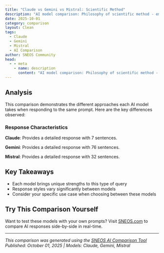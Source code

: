 ```yaml
---
title: "Claude vs Gemini vs Mistral: Scientific Method"
description: "AI model comparison: Philosophy of scientific method - empiricism, falsification, paradigms..."
date: 2025-10-01
category: comparison
layout: Clean
tags:
  - Claude
  - Gemini
  - Mistral
  - AI Comparison
author: SNEOS Community
head:
  - - meta
    - name: description
      content: "AI model comparison: Philosophy of scientific method - empiricism, falsification, paradigms..."
---
```


<ChatComparison
  title="Claude vs Gemini vs Mistral: Scientific Method"
  prompt="Philosophy of scientific method - empiricism, falsification, paradigms"
  :responses='{
    "Claude": "# Philosophy of Scientific Method\n\nThe philosophy of scientific method explores fundamental questions about how science works, what makes knowledge scientific, and how scientific understanding progresses. Three major frameworks have shaped this field:\n\n## Empiricism\n\n**Core Principle**: All genuine knowledge comes from sensory experience and observation.\n\n### Key Features:\n- **Inductive reasoning**: Moving from specific observations to general principles\n- **Emphasis on data collection** and experimentation\n- **Rejection of pure speculation** or reasoning disconnected from experience\n- Foundation laid by philosophers like Francis Bacon, John Locke, and David Hume\n\n### Strengths:\n- Emphasizes rigorous observation and measurement\n- Promotes systematic data collection\n- Grounds knowledge in observable phenomena\n\n### Limitations:\n- **Problem of induction**: Can never definitively prove universal laws from finite observations\n- **Theory-laden observation**: What we observe is influenced by our theoretical frameworks\n- Difficulty explaining the role of creativity and theoretical leaps in science\n\n## Falsificationism (Karl Popper)\n\n**Core Principle**: Scientific theories cannot be proven true, only falsified. Good science makes bold, testable predictions that could potentially be wrong.\n\n### Key Features:\n- **Demarcation criterion**: Distinguishes science from non-science based on falsifiability\n- **Hypothetico-deductive method**: Scientists propose hypotheses and test their consequences\n- **Critical rationalism**: Scientific progress occurs through criticism and error elimination\n- **Asymmetry**: While we can\u0027t verify theories, we can definitively refute them\n\n### Strengths:\n- Addresses the problem of induction\n- Explains scientific progress through theory replacement\n- Emphasizes bold, risky predictions\n- Provides clear criteria for scientific legitimacy\n\n### Limitations:\n- **Duhem-Quine thesis**: Theories are tested as wholes; individual hypotheses can\u0027t be isolated\n- Scientists often work with theories known to have problems\n- Doesn\u0027t capture how scientists actually behave during normal research\n\n## Paradigms (Thomas Kuhn)\n\n**Core Principle**: Science progresses through revolutionary shifts in fundamental worldviews rather than steady accumulation of knowledge.\n\n### Key Concepts:\n\n#### Normal Science\n- Research conducted within established frameworks\n- Problem-solving using accepted methods and assumptions\n- Most scientific work falls into this category\n\n#### Paradigm Shifts\n- Revolutionary changes in fundamental assumptions\n- Examples: Copernican revolution, Darwinian evolution, quantum mechanics\n- Involve incommensurable worldviews\n\n#### Scientific Revolutions\n- Crisis \u2192 Revolution \u2192 New Normal Science\n- Triggered by accumulation of anomalies\n- Result in new ways of seeing the world\n\n### Strengths:\n- Explains periods of stability and dramatic change in science\n- Accounts for the social dimension of scientific communities\n- Shows how scientific \u0022facts\u0022 can be reinterpreted\n\n### Limitations:\n- **Relativism concerns**: If paradigms are incommensurable, how can we judge scientific progress?\n- May overstate the discontinuity between paradigms\n- Doesn\u0027t clearly define what constitutes a paradigm\n\n## Integration and Modern Perspectives\n\n### Common Ground:\n- All recognize the importance of empirical testing\n- Acknowledge that science involves both continuity and change\n- Accept that scientific knowledge is fallible\n\n### Contemporary Developments:\n- **Bayesian approaches**: Using probability theory to understand confirmation\n- **Social epistemology**: Studying how scientific communities produce knowledge\n- **Experimental philosophy**: Testing philosophical intuitions about scientific method\n- **Pragmatic approaches**: Focusing on what works rather than ultimate truth\n\n### Synthesis:\nModern philosophy of science often combines insights from all three approaches:\n- Empirical testing remains crucial (empiricism)\n- Theories must make risky predictions (falsificationism)  \n- Scientific communities and paradigms shape research (Kuhn)\n\nThe ongoing dialogue between these perspectives continues to refine our understanding of how science works and what makes it such a powerful way of understanding the natural world.",
    "Gemini": "Okay, let\u0027s break down the philosophy of the scientific method, focusing on empiricism, falsification, and paradigms. These are core concepts that shape how we understand and conduct scientific inquiry.\n\n**1. Empiricism: The Foundation of Evidence**\n\n*   **Core Idea:** Empiricism holds that knowledge originates primarily from sensory experience.  What we can see, hear, touch, taste, and smell (and by extension, measure through instruments) is the ultimate source of understanding the world.\n\n*   **Key Principles:**\n    *   **Observation is Paramount:**  Scientific theories must be based on and tested against observations of the natural world.\n    *   **Rejection of Innate Ideas (in some forms):**  Empiricists often downplay the role of innate ideas or pure reason without experiential grounding.  We don\u0027t come pre-loaded with knowledge; we learn it through interacting with the world.  (Note:  There are different degrees of empiricism. Some acknowledge a limited role for innate cognitive structures to process experience.)\n    *   **Induction:**  Empiricism is often associated with inductive reasoning: drawing general conclusions from specific observations.  For example, observing many black ravens might lead to the generalization \u0022All ravens are black.\u0022 (though as discussed below, this has its limitations)\n    *   **Objectivity:**  While acknowledging that observation can be influenced, empiricism strives for objectivity in data collection and interpretation.  Minimize bias and personal opinions.\n\n*   **Historical Context:** Prominent empiricists include:\n    *   **John Locke:**  \u0022Tabula Rasa\u0022 (blank slate) - the mind is a blank slate at birth, filled through experience.\n    *   **George Berkeley:**  \u0022Esse est percipi\u0022 (to be is to be perceived) - objects only exist if they are perceived.\n    *   **David Hume:**  Emphasized the limits of inductive reasoning and the problem of causation. He argued that we can only observe constant conjunction of events, not a necessary causal link.\n\n*   **Importance to the Scientific Method:** Empiricism provides the grounding for scientific claims. Experiments are designed to gather empirical data that either supports or refutes a hypothesis.  Without empirical evidence, a theory remains speculative.\n\n**2. Falsification:  A Powerful Test for Theories (Karl Popper)**\n\n*   **Core Idea:** Karl Popper argued that the defining characteristic of a scientific theory is not its ability to be *verified* (proven true), but its ability to be *falsified* (proven false).\n\n*   **Key Principles:**\n    *   **Falsifiability as Demarcation:**  Popper proposed that falsifiability is the criterion that distinguishes scientific claims from non-scientific claims (e.g., metaphysics, pseudoscience).  A scientific theory must be stated in a way that it could, in principle, be proven wrong through observation or experiment.\n    *   **Emphasis on Testing:**  Science progresses by proposing bold conjectures (hypotheses) and then rigorously attempting to refute them.  The more a theory survives attempts at falsification, the more corroborated (but never proven) it becomes.\n    *   **Rejection of Inductivism:** Popper strongly criticized inductivism, arguing that no amount of confirming instances can ever definitively prove a universal statement.  The \u0022problem of induction\u0022 highlights the risk of drawing broad conclusions from limited observations.  One black swan disproves the claim \u0022All swans are white.\u0022\n    *   **Growth of Knowledge Through Error Elimination:**  Science doesn\u0027t aim to find \u0022truth\u0022 in an absolute sense, but rather to progressively eliminate false theories and replace them with better, more robust ones.\n\n*   **Examples:**\n    *   **Scientific:**  The statement \u0022All swans are white\u0022 is falsifiable because observing a black swan would disprove it.\n    *   **Non-Scientific (according to Popper):**  Psychoanalysis (in its original Freudian form) and Marxism were criticized by Popper as being unfalsifiable.  They could always be interpreted to fit any observation, making them immune to empirical testing.  (This is a contentious point, and not all agree with Popper\u0027s assessment of these fields.)\n\n*   **Importance to the Scientific Method:** Falsification provides a critical, rigorous standard for evaluating scientific theories.  It encourages scientists to be skeptical, to design experiments that could potentially disprove their own hypotheses, and to be willing to abandon theories that fail empirical tests.\n\n**3. Paradigms:  The Framework for Scientific Revolutions (Thomas Kuhn)**\n\n*   **Core Idea:** Thomas Kuhn, in his influential book \u0022The Structure of Scientific Revolutions,\u0022 argued that scientific progress is not a smooth, linear accumulation of knowledge, but rather a series of revolutionary shifts in underlying conceptual frameworks (paradigms).\n\n*   **Key Principles:**\n    *   **Paradigms as Worldviews:** A paradigm is a shared set of assumptions, concepts, values, methods, and exemplary achievements that defines a scientific discipline at a particular time.  It\u0027s a \u0022worldview\u0022 that shapes how scientists perceive, interpret, and investigate phenomena.\n    *   **Normal Science:**  Most of the time, scientists engage in \u0022normal science,\u0022 which involves working within the framework of the prevailing paradigm, solving puzzles, and extending the existing knowledge base.  This is characterized by consensus and adherence to accepted methods.\n    *   **Anomalies and Crisis:**  As research progresses, anomalies (observations that contradict the paradigm) may accumulate.  If these anomalies become significant and persistent, they can lead to a crisis within the scientific community.\n    *   **Scientific Revolution:**  A scientific revolution occurs when the existing paradigm is overthrown and replaced by a new, incompatible paradigm.  This is often a period of intense debate and controversy.  Examples include the Copernican revolution (heliocentric model of the solar system) and the Einsteinian revolution (relativity).\n    *   **Incommensurability:**  Kuhn argued that different paradigms are \u0022incommensurable,\u0022 meaning that they are difficult or impossible to compare directly.  They use different concepts, methods, and standards of evaluation.  What counts as a \u0022problem\u0022 or a \u0022solution\u0022 can differ significantly between paradigms.\n\n*   **Examples:**\n    *   **From Geocentric to Heliocentric Cosmology:**  The shift from a belief that the Earth was the center of the universe to the belief that the Sun was the center.\n    *   **From Newtonian Physics to Einsteinian Physics:** The shift from classical mechanics to relativity and quantum mechanics.\n\n*   **Importance to the Scientific Method:**  Kuhn\u0027s work highlights the social and historical context of scientific knowledge.  It emphasizes that science is not a purely objective pursuit, but is influenced by the prevailing beliefs and values of the scientific community.  It also suggests that scientific progress is not always incremental, but can involve radical shifts in perspective.\n\n**In Summary:**\n\n*   **Empiricism:** Provides the foundation for scientific claims, emphasizing observation and experience as the primary sources of knowledge.\n*   **Falsification:** Offers a rigorous standard for evaluating theories, emphasizing the importance of testing and attempting to disprove hypotheses.\n*   **Paradigms:** Provides a framework for understanding the social and historical context of scientific knowledge, highlighting the role of shared assumptions and revolutionary shifts in perspective.\n\n**Important Considerations and Criticisms:**\n\n*   **The Problem of Underdetermination:**  Sometimes multiple theories can fit the same set of empirical data. How do we choose between them? This suggests that empirical evidence alone isn\u0027t always sufficient to determine the \u0022best\u0022 theory.\n*   **The Role of Values in Science:**  While striving for objectivity, science is never entirely value-free. Values can influence the selection of research topics, the interpretation of data, and the development of technologies.\n*   **Social Construction of Knowledge:**  Some philosophers argue that scientific knowledge is socially constructed, meaning that it is shaped by social, cultural, and political factors. This raises questions about the objectivity and universality of scientific claims.\n*   **The Duhem-Quine Thesis:** This thesis argues that it is impossible to test a hypothesis in isolation. Any test of a hypothesis relies on a network of background assumptions and auxiliary hypotheses. If a test fails, it is not always clear which part of the network is at fault.\n*   **Challenges to Falsification:**  Critics argue that strict falsification is too rigid. Scientists often hold onto theories even when faced with contradictory evidence, especially if there is no alternative theory available.\n\nThese concepts are not mutually exclusive but rather interconnected and debated. The philosophy of the scientific method is an ongoing discussion about how we acquire knowledge about the world and how we can best ensure that our knowledge is reliable and trustworthy. They help us understand the strengths and limitations of science as a way of knowing.\n",
    "Mistral": "The philosophy of scientific method encompasses various approaches and theories that aim to understand how science works and how scientific knowledge is acquired. Three prominent concepts within this domain are empiricism, falsification, and paradigms.\n\n### Empiricism\nEmpiricism is a philosophical approach that emphasizes the role of experience and evidence, particularly sensory experience, in the formation of ideas and knowledge. In the context of scientific method, empiricism holds that scientific knowledge is derived from observation and experimentation. Key figures associated with empiricism include:\n\n- **Francis Bacon**: Often considered the father of empiricism, Bacon advocated for the systematic collection of data through observation and experimentation. He believed that scientific knowledge should be built on a foundation of empirical evidence rather than on speculation or authority.\n- **John Locke**: Locke argued that all knowledge comes from experience and that the mind is a \u0022tabula rasa\u0022 (blank slate) at birth, which is then filled with knowledge through sensory experiences.\n- **David Hume**: Hume further developed empiricism by emphasizing the importance of causal relationships derived from experience. He argued that knowledge of the world is based on the constant conjunction of events observed through experience.\n\n### Falsification\nFalsification is a concept introduced by Karl Popper, who argued that scientific theories cannot be proven true but can be proven false. According to Popper, a theory is scientific if it is falsifiable, meaning it makes predictions that can be tested and potentially refuted by empirical evidence. Key points include:\n\n- **Demarcation Problem**: Popper used falsification as a criterion to distinguish between scientific and non-scientific theories. A theory that cannot be falsified is not considered scientific.\n- **Conjectures and Refutations**: Popper believed that scientific progress occurs through a process of conjectures (hypotheses) and refutations (testing and falsifying those hypotheses).\n- **Critical Rationalism**: Popper\u0027s approach is often referred to as critical rationalism, emphasizing the role of criticism and the testing of theories in the advancement of scientific knowledge.\n\n### Paradigms\nThe concept of paradigms was introduced by Thomas Kuhn in his influential book \u0022The Structure of Scientific Revolutions.\u0022 Kuhn argued that scientific progress is not a linear accumulation of knowledge but occurs through a series of paradigm shifts. Key points include:\n\n- **Normal Science**: Kuhn described normal science as the routine problem-solving activities that scientists engage in within a particular paradigm. This involves solving puzzles and refining theories within an accepted framework.\n- **Paradigm Shifts**: Occasionally, anomalies arise that cannot be explained within the existing paradigm. When these anomalies accumulate, a crisis occurs, leading to a paradigm shift where a new paradigm replaces the old one.\n- **Incommensurability**: Kuhn argued that different paradigms are incommensurable, meaning that they cannot be directly compared or translated into each other. This implies that scientific progress is not cumulative but involves radical changes in perspective.\n\n### Integration and Critique\nThese three concepts\u2014empiricism, falsification, and paradigms\u2014offer different perspectives on the scientific method and have been subject to various critiques and integrations:\n\n- **Empiricism vs. Falsification**: While empiricism focuses on the accumulation of evidence to support theories, falsification emphasizes the importance of testing and refuting theories. Both approaches highlight the role of empirical evidence but differ in their emphasis on verification versus falsification.\n- **Paradigms and Scientific Revolutions**: Kuhn\u0027s concept of paradigms challenges the linear view of scientific progress and introduces the idea of revolutionary changes in scientific thought. This contrasts with the more incremental view of progress suggested by empiricism and falsification.\n- **Critiques and Developments**: Critiques of these approaches include the argument that falsification is too strict a criterion for demarcating science, and that paradigm shifts are not as clear-cut as Kuhn suggested. Subsequent philosophers have built on these ideas, proposing more nuanced views of scientific method and progress.\n\nIn summary, empiricism, falsification, and paradigms represent different but interconnected approaches to understanding the scientific method. Each offers valuable insights into how scientific knowledge is acquired and how scientific progress occurs."
  }'
  published-date="10:35"
/>

## Analysis

This comparison demonstrates the different approaches each AI model takes when responding to the same prompt. Here are the key differences observed:

### Response Characteristics

**Claude**: Provides a detailed response with 7 sentences. 

**Gemini**: Provides a detailed response with 76 sentences. 

**Mistral**: Provides a detailed response with 32 sentences. 

## Key Takeaways

- Each model brings unique strengths to this type of query
- Response styles vary significantly between models
- Consider your specific use case when choosing between these models

## Try This Comparison Yourself

Want to test these models with your own prompts? Visit [SNEOS.com](https://sneos.com) to compare AI responses side-by-side in real-time.

---

*This comparison was generated using the [SNEOS AI Comparison Tool](https://sneos.com)*
*Published: October 01, 2025 | Models: Claude, Gemini, Mistral*
